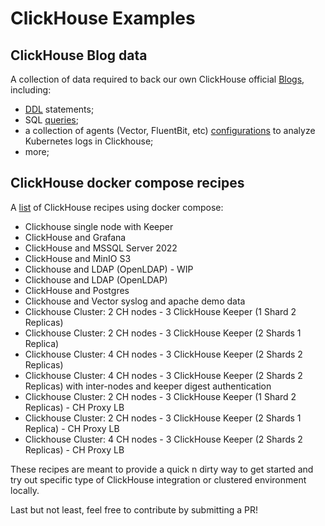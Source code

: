 # ClickHouse Examples
## ClickHouse Blog data

A collection of data required to back our own ClickHouse official [Blogs](clickhouse.com/blog), including:
- [DDL](./ethereum/schemas/) statements;
- SQL [queries](./ethereum/queries/);
- a collection of agents (Vector, FluentBit, etc) [configurations](./observability/README.md) to analyze Kubernetes logs in Clickhouse;
- more;

## ClickHouse docker compose recipes

A [list](./docker-compose-recipes/README.md) of ClickHouse recipes using docker compose:

- Clickhouse single node with Keeper
- ClickHouse and Grafana
- ClickHouse and MSSQL Server 2022
- ClickHouse and MinIO S3
- Clickhouse and LDAP (OpenLDAP) - WIP
- Clickhouse and LDAP (OpenLDAP)
- ClickHouse and Postgres
- Clickhouse and Vector syslog and apache demo data
- Clickhouse Cluster: 2 CH nodes - 3 ClickHouse Keeper (1 Shard 2 Replicas)
- Clickhouse Cluster: 2 CH nodes - 3 ClickHouse Keeper (2 Shards 1 Replica)
- Clickhouse Cluster: 4 CH nodes - 3 ClickHouse Keeper (2 Shards 2 Replicas)
- Clickhouse Cluster: 4 CH nodes - 3 ClickHouse Keeper (2 Shards 2 Replicas) with inter-nodes and keeper digest authentication
- Clickhouse Cluster: 2 CH nodes - 3 ClickHouse Keeper (1 Shard 2 Replicas) - CH Proxy LB
- Clickhouse Cluster: 2 CH nodes - 3 ClickHouse Keeper (2 Shards 1 Replica) - CH Proxy LB
- Clickhouse Cluster: 4 CH nodes - 3 ClickHouse Keeper (2 Shards 2 Replicas) - CH Proxy LB

These recipes are meant to provide a quick n dirty way to get started and try out specific type of ClickHouse integration or clustered environment locally.

Last but not least, feel free to contribute by submitting a PR!
